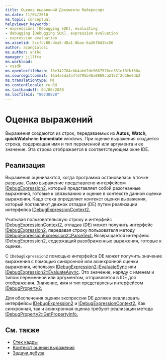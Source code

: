 ```yaml
---
title: Оценка выражений Документы Майкрософт
ms.date: 11/04/2016
ms.topic: conceptual
helpviewer_keywords:
- expressions [Debugging SDK], evaluating
- debugging [Debugging SDK], expression evaluation
- expression evaluation
ms.assetid: 5ccfcc80-dea5-48a1-8bae-6a26f8d3bc56
author: acangialosi
ms.author: anthc
manager: jillfra
ms.workload:
- vssdk
ms.openlocfilehash: 18e342704cbb4abd7de9667576ce331ef8fbf60a
ms.sourcegitcommit: 16a4a5da4a4fd795b46a0869ca2152f2d36e6db2
ms.translationtype: MT
ms.contentlocale: ru-RU
ms.lasthandoff: 04/06/2020
ms.locfileid: "80738828"
---
```

# <a name="evaluate-expressions"></a>Оценка выражений
Выражения создаются из строк, передаваемых из **Autos,** **Watch,** **quickWatch**или **Immediate** windows. При оценке выражения создается строка, содержащая имя и тип переменной или аргумента и ее значение. Эта строка отображается в соответствующем окне IDE.

## <a name="implementation"></a>Реализация
 Выражения оцениваются, когда программа остановилась в точке разрыва. Само выражение представлено интерфейсом [IDebugExpression2,](../../extensibility/debugger/reference/idebugexpression2.md) который представляет собой разогнанные выражения, готовые к связыванию и оценке в контексте данной оценки выражения. Кадр стека определяет контекст оценки выражения, который поставляют движок отладки (DE) путем реализации интерфейса [IDebugExpressionContext2.](../../extensibility/debugger/reference/idebugexpressioncontext2.md)

 Учитывая пользовательскую строку и интерфейс [IDebugExpressionContext2,](../../extensibility/debugger/reference/idebugexpressioncontext2.md) отладка (DE) может получить интерфейс [IDebugExpression2,](../../extensibility/debugger/reference/idebugexpression2.md) передавая строку пользователя методу [IDebugExpressionExpression2::ParseText.](../../extensibility/debugger/reference/idebugexpressioncontext2-parsetext.md) Возвращается интерфейс IDebugExpression2, содержащий разображенные выражения, готовые к оценке.

 С `IDebugExpression2` помощью интерфейса DE может получить значение выражения с помощью синхронной или асинхронной оценки выражения, используя [IDebugExpression2::EvaluateSync](../../extensibility/debugger/reference/idebugexpression2-evaluatesync.md) или [IDebugExpression2::EvaluateAsync](../../extensibility/debugger/reference/idebugexpression2-evaluateasync.md). Это значение, наряду с именем и типом переменной или аргументом, отправляется в IDE для отображения. Значение, имя и тип представлены интерфейсом [IDebugProperty2.](../../extensibility/debugger/reference/idebugproperty2.md)

 Для обеспечения оценки экспрессии DE должен реализовать интерфейсы [IDebugExpression2](../../extensibility/debugger/reference/idebugexpression2.md) и [IDebugExpressionContext2.](../../extensibility/debugger/reference/idebugexpressioncontext2.md) Как синхронная, так и асинхронная оценка требуют реализации метода [IDebugProperty2::GetPropertyInfo.](../../extensibility/debugger/reference/idebugproperty2-getpropertyinfo.md)

## <a name="see-also"></a>См. также
- [Стек кадры](../../extensibility/debugger/stack-frames.md)
- [Контекст оценки выражения](../../extensibility/debugger/expression-evaluation-context.md)
- [Задачи дебуза](../../extensibility/debugger/debugging-tasks.md)
